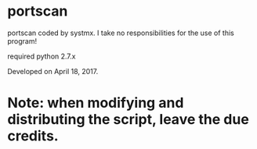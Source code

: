 # portscan

portscan coded by systmx.
I take no responsibilities for the use of this program!

required python 2.7.x

Developed on April 18, 2017.


<h1>Note: when modifying and distributing the script, leave the due credits.</h1>
